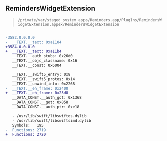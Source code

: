 ## RemindersWidgetExtension

> `/private/var/staged_system_apps/Reminders.app/PlugIns/RemindersWidgetExtension.appex/RemindersWidgetExtension`

```diff

-3582.0.0.0.0
-  __TEXT.__text: 0xa1104
+3584.0.0.0.0
+  __TEXT.__text: 0xa11b4
   __TEXT.__auth_stubs: 0x26d0
   __TEXT.__objc_classname: 0x16
   __TEXT.__const: 0x6004

   __TEXT.__swift5_entry: 0x8
   __TEXT.__swift5_protos: 0x14
   __TEXT.__unwind_info: 0x2268
-  __TEXT.__eh_frame: 0x2400
+  __TEXT.__eh_frame: 0x23d8
   __DATA_CONST.__auth_got: 0x1368
   __DATA_CONST.__got: 0x858
   __DATA_CONST.__auth_ptr: 0xe18

   - /usr/lib/swift/libswiftos.dylib
   - /usr/lib/swift/libswiftsimd.dylib
   Symbols:   195
-  Functions: 2719
+  Functions: 2720
 

```
